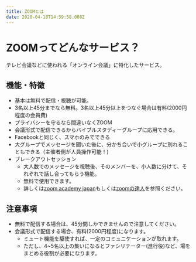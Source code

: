 ```yaml
---
title: ZOOMとは
date: 2020-04-18T14:59:58.008Z
---
```

# ZOOMってどんなサービス？
テレビ会議などに使われる「オンライン会議」に特化したサービス。

## 機能・特徴
- 基本は無料で配信・視聴が可能。
- 3名以上45分までなら無料。3名以上45分以上をつなぐ場合は有料(2000円程度の会員費)
- プライバシーを守るなら間違いなくZOOM
- 会議形式で配信できるからバイブルスタディーグループに応用できる。
- Facebookと同じく、スマホのみでできる
- 大グループでメッセージを聞いた後に、分かち合いで小グループに別れることもできる（主催者側が人員操作可能！)
- ブレークアウトセッション
  - 大人数でのメッセージを視聴後、そのメンバーを、小人数に分けて、それぞれで話し合ってもらう機能。
  - 無料で使用できます。
  - 詳しくは[zoom academy japan](https://zoomy.info/manuals/functions/breakoutroom/)もしくは[zoomの達人](https://zoom-tatsujin.com/point/)を参照ください。

## 注意事項
- 無料で配信する場合は、45分間しかできませんので注意してください。
- 会議形式で配信する場合、有料(2000円程度)になります。
  - ミュート機能を駆使すれば、一定のコミュニケーションが取れます。  
  - ただし、4~5名以上の集いになるとファシリテーター(進行役)など、場をまとめる役割が必要になります。




